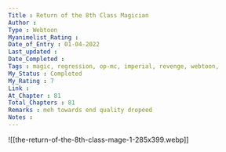 ```yaml
---
Title : Return of the 8th Class Magician
Author : 
Type : Webtoon
Myanimelist_Rating : 
Date_of_Entry : 01-04-2022
Last_updated : 
Date_Completed : 
Tags : magic, regression, op-mc, imperial, revenge, webtoon,
My_Status : Completed
My_Rating : 7
Link : 
At_Chapter : 81
Total_Chapters : 81
Remarks : meh towards end quality dropeed
Notes : 
---
```

![[the-return-of-the-8th-class-mage-1-285x399.webp]]